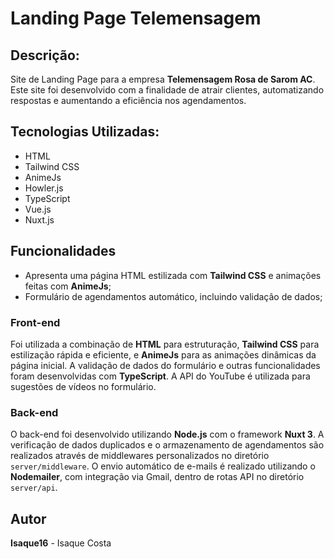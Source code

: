 # Landing Page Telemensagem

## Descrição:
Site de Landing Page para a empresa **Telemensagem Rosa de Sarom AC**. Este site foi desenvolvido com a finalidade de atrair clientes, automatizando respostas e aumentando a eficiência nos agendamentos.

## Tecnologias Utilizadas: 
- HTML
- Tailwind CSS
- AnimeJs
- Howler.js
- TypeScript
- Vue.js
- Nuxt.js

## Funcionalidades
- Apresenta uma página HTML estilizada com **Tailwind CSS** e animações feitas com **AnimeJs**;
- Formulário de agendamentos automático, incluindo validação de dados;
<!-- - Integração com a API do YouTube para sugerir vídeos no campo de músicas do formulário. -->

### Front-end
Foi utilizada a combinação de **HTML** para estruturação, **Tailwind CSS** para estilização rápida e eficiente, e **AnimeJs** para as animações dinâmicas da página inicial. A validação de dados do formulário e outras funcionalidades foram desenvolvidas com **TypeScript**. A API do YouTube é utilizada para sugestões de vídeos no formulário.

### Back-end
O back-end foi desenvolvido utilizando **Node.js** com o framework **Nuxt 3**. A verificação de dados duplicados e o armazenamento de agendamentos são realizados através de middlewares personalizados no diretório `server/middleware`. O envio automático de e-mails é realizado utilizando o **Nodemailer**, com integração via Gmail, dentro de rotas API no diretório `server/api`.

## Autor
**Isaque16** - Isaque Costa